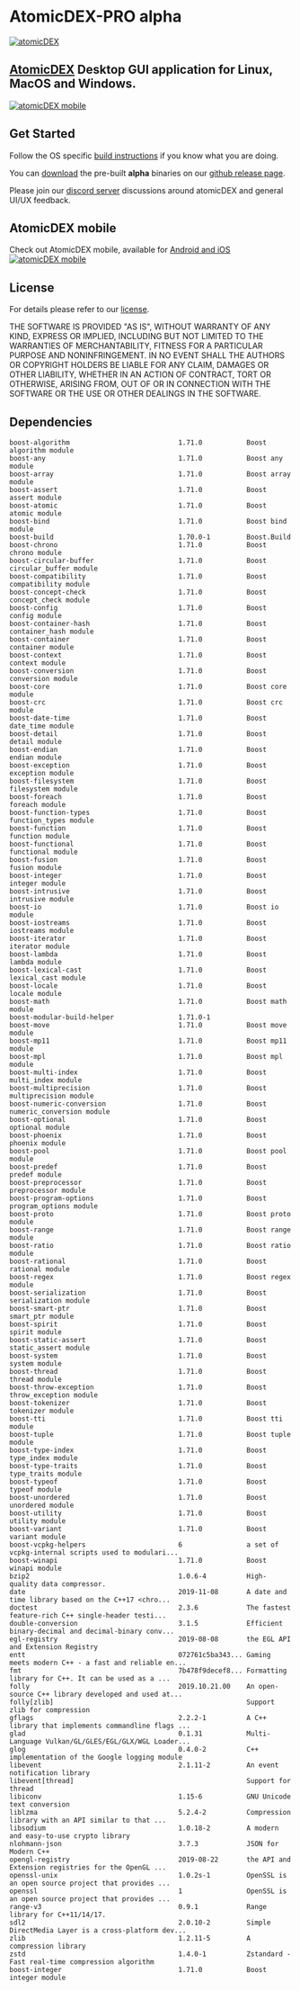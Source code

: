 # AtomicDEX-PRO alpha

[![atomicDEX](https://i.ibb.co/D5GJLWy/adex.png)](https://atomicdex.io)

## [AtomicDEX](https://atomicdex.io) Desktop GUI application for Linux, MacOS and Windows. 

[![atomicDEX mobile](https://s5.gifyu.com/images/dextop_optimize_bg.gif)](https://atomicdex.io)


## Get Started

Follow the OS specific [build instructions](https://github.com/KomodoPlatform/atomicDEX-Pro/tree/master/atomic_qt/ci_tools_atomic_dex#linux-quickstart) if you know what you are doing.

You can [download](https://github.com/KomodoPlatform/atomicDEX-Pro/releases) the pre-built <b>alpha</b> binaries on our [github release page](https://github.com/KomodoPlatform/atomicDEX-Pro/releases).

Please join our [discord server](https://komodoplatform.com/discord) discussions around atomicDEX and general UI/UX feedback.

## AtomicDEX mobile 

Check out AtomicDEX mobile, available for [Android and iOS](https://atomicdex.io) [![atomicDEX mobile](https://s5.gifyu.com/images/atomicdex_animation_small2.gif)](https://atomicdex.io)
## License

For details please refer to our [license](https://github.com/KomodoPlatform/atomicDEX-Pro/blob/master/LICENSE).

THE SOFTWARE IS PROVIDED "AS IS", WITHOUT WARRANTY OF ANY KIND, EXPRESS OR IMPLIED, INCLUDING BUT NOT LIMITED TO THE WARRANTIES OF MERCHANTABILITY, FITNESS FOR A PARTICULAR PURPOSE AND NONINFRINGEMENT. IN NO EVENT SHALL THE AUTHORS OR COPYRIGHT HOLDERS BE LIABLE FOR ANY CLAIM, DAMAGES OR OTHER LIABILITY, WHETHER IN AN ACTION OF CONTRACT, TORT OR OTHERWISE, ARISING FROM, OUT OF OR IN CONNECTION WITH THE SOFTWARE OR THE USE OR OTHER DEALINGS IN THE SOFTWARE.

## Dependencies

```
boost-algorithm                           1.71.0           Boost algorithm module
boost-any                                 1.71.0           Boost any module
boost-array                               1.71.0           Boost array module
boost-assert                              1.71.0           Boost assert module
boost-atomic                              1.71.0           Boost atomic module
boost-bind                                1.71.0           Boost bind module
boost-build                               1.70.0-1         Boost.Build
boost-chrono                              1.71.0           Boost chrono module
boost-circular-buffer                     1.71.0           Boost circular_buffer module
boost-compatibility                       1.71.0           Boost compatibility module
boost-concept-check                       1.71.0           Boost concept_check module
boost-config                              1.71.0           Boost config module
boost-container-hash                      1.71.0           Boost container_hash module
boost-container                           1.71.0           Boost container module
boost-context                             1.71.0           Boost context module
boost-conversion                          1.71.0           Boost conversion module
boost-core                                1.71.0           Boost core module
boost-crc                                 1.71.0           Boost crc module
boost-date-time                           1.71.0           Boost date_time module
boost-detail                              1.71.0           Boost detail module
boost-endian                              1.71.0           Boost endian module
boost-exception                           1.71.0           Boost exception module
boost-filesystem                          1.71.0           Boost filesystem module
boost-foreach                             1.71.0           Boost foreach module
boost-function-types                      1.71.0           Boost function_types module
boost-function                            1.71.0           Boost function module
boost-functional                          1.71.0           Boost functional module
boost-fusion                              1.71.0           Boost fusion module
boost-integer                             1.71.0           Boost integer module
boost-intrusive                           1.71.0           Boost intrusive module
boost-io                                  1.71.0           Boost io module
boost-iostreams                           1.71.0           Boost iostreams module
boost-iterator                            1.71.0           Boost iterator module
boost-lambda                              1.71.0           Boost lambda module
boost-lexical-cast                        1.71.0           Boost lexical_cast module
boost-locale                              1.71.0           Boost locale module
boost-math                                1.71.0           Boost math module
boost-modular-build-helper                1.71.0-1
boost-move                                1.71.0           Boost move module
boost-mp11                                1.71.0           Boost mp11 module
boost-mpl                                 1.71.0           Boost mpl module
boost-multi-index                         1.71.0           Boost multi_index module
boost-multiprecision                      1.71.0           Boost multiprecision module
boost-numeric-conversion                  1.71.0           Boost numeric_conversion module
boost-optional                            1.71.0           Boost optional module
boost-phoenix                             1.71.0           Boost phoenix module
boost-pool                                1.71.0           Boost pool module
boost-predef                              1.71.0           Boost predef module
boost-preprocessor                        1.71.0           Boost preprocessor module
boost-program-options                     1.71.0           Boost program_options module
boost-proto                               1.71.0           Boost proto module
boost-range                               1.71.0           Boost range module
boost-ratio                               1.71.0           Boost ratio module
boost-rational                            1.71.0           Boost rational module
boost-regex                               1.71.0           Boost regex module
boost-serialization                       1.71.0           Boost serialization module
boost-smart-ptr                           1.71.0           Boost smart_ptr module
boost-spirit                              1.71.0           Boost spirit module
boost-static-assert                       1.71.0           Boost static_assert module
boost-system                              1.71.0           Boost system module
boost-thread                              1.71.0           Boost thread module
boost-throw-exception                     1.71.0           Boost throw_exception module
boost-tokenizer                           1.71.0           Boost tokenizer module
boost-tti                                 1.71.0           Boost tti module
boost-tuple                               1.71.0           Boost tuple module
boost-type-index                          1.71.0           Boost type_index module
boost-type-traits                         1.71.0           Boost type_traits module
boost-typeof                              1.71.0           Boost typeof module
boost-unordered                           1.71.0           Boost unordered module
boost-utility                             1.71.0           Boost utility module
boost-variant                             1.71.0           Boost variant module
boost-vcpkg-helpers                       6                a set of vcpkg-internal scripts used to modulari...
boost-winapi                              1.71.0           Boost winapi module
bzip2                                     1.0.6-4          High-quality data compressor.
date                                      2019-11-08       A date and time library based on the C++17 <chro...
doctest                                   2.3.6            The fastest feature-rich C++ single-header testi...
double-conversion                         3.1.5            Efficient binary-decimal and decimal-binary conv...
egl-registry                              2019-08-08       the EGL API and Extension Registry
entt                                      072761c5ba343... Gaming meets modern C++ - a fast and reliable en...
fmt                                       7b478f9decef8... Formatting library for C++. It can be used as a ...
folly                                     2019.10.21.00    An open-source C++ library developed and used at...
folly[zlib]                                                Support zlib for compression
gflags                                    2.2.2-1          A C++ library that implements commandline flags ...
glad                                      0.1.31           Multi-Language Vulkan/GL/GLES/EGL/GLX/WGL Loader...
glog                                      0.4.0-2          C++ implementation of the Google logging module
libevent                                  2.1.11-2         An event notification library
libevent[thread]                                           Support for thread
libiconv                                  1.15-6           GNU Unicode text conversion
liblzma                                   5.2.4-2          Compression library with an API similar to that ...
libsodium                                 1.0.18-2         A modern and easy-to-use crypto library
nlohmann-json                             3.7.3            JSON for Modern C++
opengl-registry                           2019-08-22       the API and Extension registries for the OpenGL ...
openssl-unix                              1.0.2s-1         OpenSSL is an open source project that provides ...
openssl                                   1                OpenSSL is an open source project that provides ...
range-v3                                  0.9.1            Range library for C++11/14/17.
sdl2                                      2.0.10-2         Simple DirectMedia Layer is a cross-platform dev...
zlib                                      1.2.11-5         A compression library
zstd                                      1.4.0-1          Zstandard - Fast real-time compression algorithm
boost-integer                             1.71.0           Boost integer module
```


